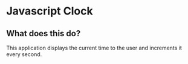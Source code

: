 # Javascript Clock

## What does this do?

This application displays the current time to the user and increments it every second.
